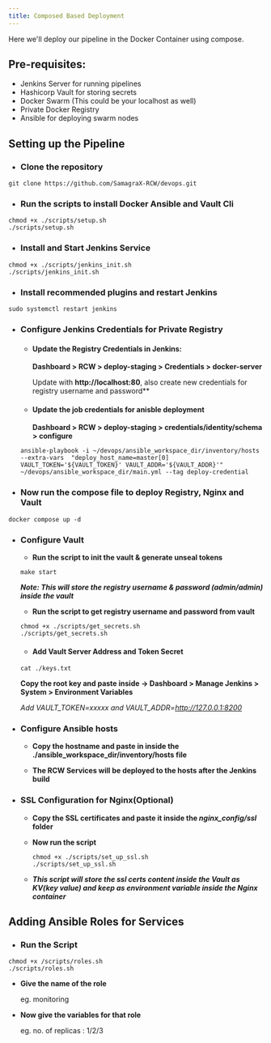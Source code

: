 ```yaml
---
title: Composed Based Deployment
---
```


<head>
  <title>Environment Setup</title>
  <meta
    name="description"
    content="Here we'll deploy our pipeline in the Docker Container"
  />
</head>

Here we'll deploy our pipeline in the Docker Container using compose.

## Pre-requisites:
- Jenkins Server for running pipelines
- Hashicorp Vault for storing secrets
- Docker Swarm (This could be your localhost as well)
- Private Docker Registry
- Ansible for deploying swarm nodes

## Setting up the Pipeline
- ### **Clone the repository**
```
git clone https://github.com/SamagraX-RCW/devops.git
```


- ### **Run the scripts to install Docker Ansible and Vault Cli** 
```
chmod +x ./scripts/setup.sh
./scripts/setup.sh
```
<!-- - Get your SSL key from CA(Certified Authority) and paste it inside the ssl certificate(docker-registry.crt) -->

- ### **Install and Start Jenkins Service**
```
chmod +x ./scripts/jenkins_init.sh
./scripts/jenkins_init.sh
```

- ### **Install recommended plugins and restart Jenkins**
```
sudo systemctl restart jenkins
```

- ### **Configure Jenkins Credentials for Private Registry**
    - #### **Update the Registry Credentials in Jenkins:** 

        **Dashboard > RCW > deploy-staging > Credentials > docker-server**
        
        Update with **http://localhost:80**, also create new credentials for registry username and password**

    - #### **Update the job credentials for anisble deployment**

      **Dashboard > RCW > deploy-staging > credentials/identity/schema > configure**

    ```
    ansible-playbook -i ~/devops/ansible_workspace_dir/inventory/hosts --extra-vars  "deploy_host_name=master[0] VAULT_TOKEN='${VAULT_TOKEN}' VAULT_ADDR='${VAULT_ADDR}'" ~/devops/ansible_workspace_dir/main.yml --tag deploy-credential
    ```


- ### **Now run the compose file to deploy Registry, Nginx and Vault** 
```
docker compose up -d
```

- ### **Configure Vault**

  - **Run the script to init the vault & generate unseal tokens**
  ```
  make start
  ```

  ***Note: This will store the registry username & password (admin/admin) inside the vault***

  - **Run the script to get registry username and password from vault**

  ```
  chmod +x ./scripts/get_secrets.sh
  ./scripts/get_secrets.sh
  ```

  - #### **Add Vault Server Address and Token Secret**

  ```
  cat ./keys.txt
  ```

  **Copy the root key and paste inside -> Dashboard > Manage Jenkins > System > Environment Variables**

  *Add VAULT_TOKEN=xxxxx and VAULT_ADDR=http://127.0.0.1:8200*

- ### **Configure Ansible hosts**
  - **Copy the hostname and paste in inside the ./ansible_workspace_dir/inventory/hosts file**

  - **The RCW Services will be deployed to the hosts after the Jenkins build**

- ### **SSL Configuration for Nginx**(Optional)
  - **Copy the SSL certificates and paste it inside the *nginx_config/ssl* folder**

  - **Now run the script**
    ```
    chmod +x ./scripts/set_up_ssl.sh
    ./scripts/set_up_ssl.sh
    ```
  
  - ***This script will store the ssl certs content inside the Vault as KV(key value) and keep as environment variable inside the Nginx container***

## Adding Ansible Roles for Services

- ### **Run the Script**

```
chmod +x /scripts/roles.sh
./scripts/roles.sh
```

- **Give the name of the role**

    eg. monitoring


- **Now give the variables for that role**

    eg. no. of replicas : 1/2/3

